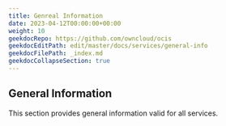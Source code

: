 ```yaml
---
title: Genreal Information
date: 2023-04-12T00:00:00+00:00
weight: 10
geekdocRepo: https://github.com/owncloud/ocis
geekdocEditPath: edit/master/docs/services/general-info
geekdocFilePath: _index.md
geekdocCollapseSection: true
---
```


## General Information

This section provides general information valid for all services.

